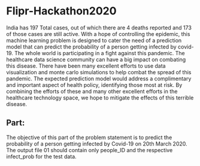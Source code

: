 # Flipr-Hackathon2020
India has 197 Total cases, out of which there are 4 deaths reported and 173 of
those cases are still active. With a hope of controlling the epidemic, this
machine learning problem is designed to cater the need of a prediction model
that can predict the probability of a person getting infected by covid-19.
The whole world is participating in a fight against this pandemic. The
healthcare data science community can have a big impact on combating this
disease. There have been many excellent efforts to use data
visualization and monte carlo simulations to help combat the spread of this
pandemic. The expected prediction model would address a complimentary
and important aspect of health policy, identifying those most at risk. By
combining the efforts of these and many other excellent efforts in the
healthcare technology space, we hope to mitigate the effects of this terrible
disease.
## Part:
The objective of this part of the problem statement is to predict the
probability of a person getting infected by Covid-19 on 20th March 2020. The
output file 01 should contain only people_ID and the respective infect_prob
for the test data.
